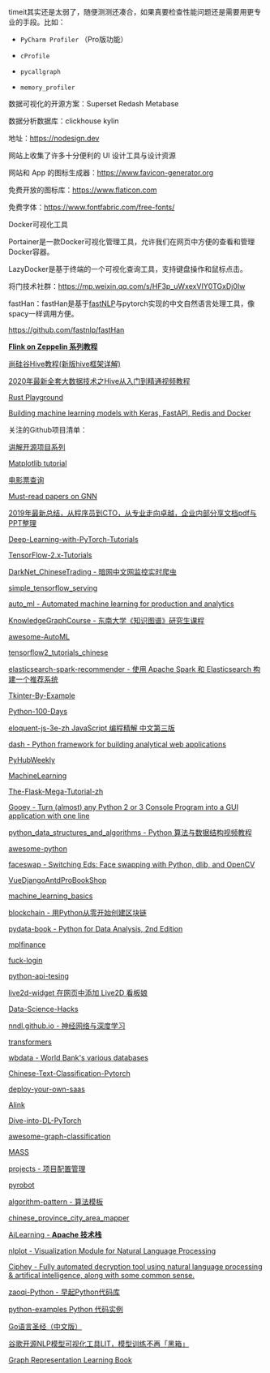 timeit其实还是太弱了，随便测测还凑合，如果真要检查性能问题还是需要用更专业的手段。比如：

- `PyCharm Profiler` （Pro版功能）

- `cProfile`

- `pycallgraph`

- `memory_profiler`





数据可视化的开源方案：Superset  Redash  Metabase



数据分析数据库：clickhouse  kylin



地址：https://nodesign.dev

网站上收集了许多十分便利的 UI 设计工具与设计资源

网站和 App 的图标生成器：https://www.favicon-generator.org

免费开放的图标库：https://www.flaticon.com

免费字体：https://www.fontfabric.com/free-fonts/



Docker可视化工具

Portainer是一款Docker可视化管理工具，允许我们在网页中方便的查看和管理Docker容器。

LazyDocker是基于终端的一个可视化查询工具，支持键盘操作和鼠标点击。



将门技术社群：https://mp.weixin.qq.com/s/HF3p_uWxexVIY0TGxDj0Iw



fastHan：fastHan是基于[fastNLP](https://github.com/fastnlp/fastNLP)与pytorch实现的中文自然语言处理工具，像spacy一样调用方便。

https://github.com/fastnlp/fastHan



[**Flink on Zeppelin 系列教程**](https://mp.weixin.qq.com/s?__biz=MzU3Mzg4OTMyNQ==&mid=2247487651&idx=1&sn=bf68a70bf346dc1905e9e6c1f84dd8c3&chksm=fd3b9ee1ca4c17f7a1b03b14f3ee2fd45c6ddd89e7183fc36507a9d1a14ec0cce59ffb8678cb&mpshare=1&srcid=&sharer_sharetime=1592872154860&sharer_shareid=ed0de02efb74f95fd3c3412da8150e4f&from=singlemessage&scene=1&subscene=10000&clicktime=1592895520&enterid=1592895520&ascene=1&devicetype=android-29&version=27000f51&nettype=WIFI&abtest_cookie=AAACAA%3D%3D&lang=zh_CN&exportkey=ArcpCsXBYX106RsIhr75fZs%3D&pass_ticket=ESwIZHldaUDUGxQss4KCz3eXmXuEH3CBCiFrqA%2BFzqU%3D&wx_header=1)



[尚硅谷Hive教程(新版hive框架详解)](https://www.bilibili.com/video/BV1W4411B7cN?from=search&seid=3879960732609563746)



[2020年最新全套大数据技术之Hive从入门到精通视频教程](https://www.bilibili.com/video/BV1kV411k7H3?from=search&seid=4107554074044691860)



[Rust Playground](https://play.rust-lang.org/)



[Building machine learning models with Keras, FastAPI, Redis and Docker](https://morioh.com/p/4e37a3a1ab3d)





关注的Github项目清单：

[讲解开源项目系列](https://github.com/HelloGitHub-Team/Article)

[Matplotlib tutorial](https://github.com/rougier/matplotlib-tutorial)

[电影票查询](https://github.com/zx576/film_tickets)

[Must-read papers on GNN](https://github.com/thunlp/GNNPapers)

[2019年最新总结，从程序员到CTO，从专业走向卓越，企业内部分享文档pdf与PPT整理](https://github.com/0voice/from_coder_to_expert)

[Deep-Learning-with-PyTorch-Tutorials](https://github.com/dragen1860/Deep-Learning-with-PyTorch-Tutorials)

[TensorFlow-2.x-Tutorials](https://github.com/dragen1860/TensorFlow-2.x-Tutorials)

[DarkNet_ChineseTrading - 暗网中文网监控实时爬虫](https://github.com/aoii103/DarkNet_ChineseTrading)

[simple_tensorflow_serving](https://github.com/tobegit3hub/simple_tensorflow_serving)

[auto_ml - Automated machine learning for production and analytics](https://github.com/ClimbsRocks/auto_ml)

[KnowledgeGraphCourse - 东南大学《知识图谱》研究生课程](https://github.com/npubird/KnowledgeGraphCourse)

[awesome-AutoML](https://github.com/dragen1860/awesome-AutoML)

[tensorflow2_tutorials_chinese](https://github.com/czy36mengfei/tensorflow2_tutorials_chinese)

[elasticsearch-spark-recommender - 使用 Apache Spark 和 Elasticsearch 构建一个推荐系统](https://github.com/IBM/elasticsearch-spark-recommender)

[Tkinter-By-Example](https://github.com/Dvlv/Tkinter-By-Example)

[Python-100-Days](https://github.com/jackfrued/Python-100-Days)

[ eloquent-js-3e-zh JavaScript 编程精解 中文第三版](https://github.com/wizardforcel/eloquent-js-3e-zh)

[dash - Python framework for building analytical web applications](https://github.com/plotly/dash)

[PyHubWeekly](https://github.com/Jackpopc/PyHubWeekly)

[MachineLearning](https://github.com/carefree0910/MachineLearning)

[The-Flask-Mega-Tutorial-zh](https://github.com/luhuisicnu/The-Flask-Mega-Tutorial-zh)

[Gooey - Turn (almost) any Python 2 or 3 Console Program into a GUI application with one line](https://github.com/chriskiehl/Gooey)

[python_data_structures_and_algorithms - Python 算法与数据结构视频教程](https://github.com/PegasusWang/python_data_structures_and_algorithms)

[awesome-python](https://github.com/vinta/awesome-python)

[faceswap - Switching Eds: Face swapping with Python, dlib, and OpenCV](https://github.com/matthewearl/faceswap)

[VueDjangoAntdProBookShop](https://github.com/mtianyan/VueDjangoAntdProBookShop)

[machine_learning_basics](https://github.com/zotroneneis/machine_learning_basics)

[blockchain - 用Python从零开始创建区块链](https://github.com/xilibi2003/blockchain)

[pydata-book - Python for Data Analysis, 2nd Edition](https://github.com/wesm/pydata-book)

[mplfinance](https://github.com/matplotlib/mplfinance)

[fuck-login](https://github.com/xchaoinfo/fuck-login)

[ python-api-tesing](https://github.com/china-testing/python-api-tesing)

[live2d-widget  在网页中添加 Live2D 看板娘](https://github.com/stevenjoezhang/live2d-widget)

[ Data-Science-Hacks](https://github.com/kunalj101/Data-Science-Hacks)

[nndl.github.io - 神经网络与深度学习](https://github.com/nndl/nndl.github.io)

[transformers](https://github.com/huggingface/transformers)

[wbdata - World Bank's various databases](https://github.com/OliverSherouse/wbdata)

[Chinese-Text-Classification-Pytorch](https://github.com/649453932/Chinese-Text-Classification-Pytorch)

[deploy-your-own-saas](https://github.com/Atarity/deploy-your-own-saas)

[Alink](https://github.com/alibaba/Alink)

[Dive-into-DL-PyTorch](https://github.com/ShusenTang/Dive-into-DL-PyTorch)

[awesome-graph-classification](https://github.com/benedekrozemberczki/awesome-graph-classification)

[MASS](https://github.com/microsoft/MASS)

[projects - 项目配置管理](https://github.com/xinetzone/projects)

[pyrobot](https://github.com/facebookresearch/pyrobot)

[algorithm-pattern - 算法模板](https://github.com/greyireland/algorithm-pattern)

[chinese_province_city_area_mapper](https://github.com/DQinYuan/chinese_province_city_area_mapper)

[AiLearning - **Apache 技术栈**](https://github.com/apachecn/AiLearning)

[nlplot - Visualization Module for Natural Language Processing](https://github.com/takapy0210/nlplot)

[ Ciphey - Fully automated decryption tool using natural language processing & artifical intelligence, along with some common sense.](https://github.com/Ciphey/Ciphey)

[zaoqi-Python - 早起Python代码库](https://github.com/liuhuanshuo/zaoqi-Python)

[python-examples Python 代码实例](https://github.com/JustDoPython/python-examples)













[Go语言圣经（中文版）](https://books.studygolang.com/gopl-zh/)



[谷歌开源NLP模型可视化工具LIT，模型训练不再「黑箱」](https://mp.weixin.qq.com/s/uv-WaLOjqOvGbyx1J81wRQ)



[Graph Representation Learning Book](https://www.cs.mcgill.ca/~wlh/grl_book/)

















